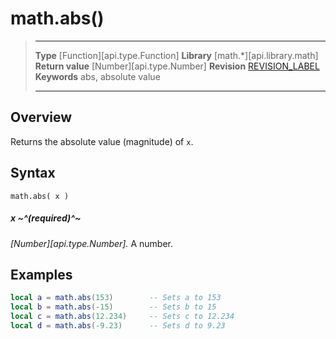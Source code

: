 # math.abs()

> --------------------- ------------------------------------------------------------------------------------------
> __Type__              [Function][api.type.Function]
> __Library__           [math.*][api.library.math]
> __Return value__      [Number][api.type.Number]
> __Revision__          [REVISION_LABEL](REVISION_URL)
> __Keywords__          abs, absolute value
> --------------------- ------------------------------------------------------------------------------------------


## Overview

Returns the absolute value (magnitude) of `x`.

## Syntax

	math.abs( x )

##### x ~^(required)^~
_[Number][api.type.Number]._ A number.


## Examples

``````lua
local a = math.abs(153)        -- Sets a to 153
local b = math.abs(-15)        -- Sets b to 15
local c = math.abs(12.234)     -- Sets c to 12.234
local d = math.abs(-9.23)      -- Sets d to 9.23
``````
